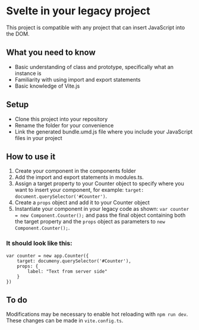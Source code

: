 # Svelte in your legacy project
This project is compatible with any project that can insert JavaScript into the DOM.

## What you need to know
- Basic understanding of class and prototype, specifically what an instance is
- Familiarity with using import and export statements
- Basic knowledge of Vite.js

## Setup
- Clone this project into your repository
- Rename the folder for your convenience
- Link the generated bundle.umd.js file where you include your JavaScript files in your project

## How to use it
1. Create your component in the components folder
2. Add the import and export statements in modules.ts.
3. Assign a target property to your Counter object to specify where you want to insert your component, for example: `target: document.querySelector('#Counter')`.
4. Create a `props` object and add it to your Counter object
5. Instantiate your component in your legacy code as shown:  ``` var counter = new Component.Counter(); ``` and pass the final object containing both the target property and the `props` object as parameters to `new Component.Counter();`.

### It should look like this:
```
var counter = new app.Counter({
    target: documeny.querySelector('#Counter'),
    props: {
        label: "Text from server side"
    }
}) 
```

## To do
Modifications may be necessary to enable hot reloading with `npm run dev`. These changes can be made in `vite.config.ts`.